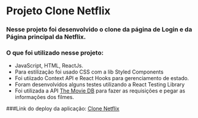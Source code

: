 <h1>Projeto Clone Netflix</h1>

###  Nesse projeto foi desenvolvido o clone da página de Login e da Página principal da Netflix.
### O que foi utilizado nesse projeto:
* JavaScript, HTML, ReactJs.
* Para estilização foi usado CSS com a lib Styled Components
* Foi utiizado Context API e React Hooks para gerenciamento de estado.
* Foram desenvolvidos alguns testes utilizando a React Testing Library
* Foi utilizada a API <a href="https://www.themoviedb.org/documentation/api?language=pt-BR" target=_blank>The Movie DB</a> para fazer as requisições e pegar as informações dos filmes.

###Link do deploy da aplicação: <a href="https://victor160997.github.io/clone-netflix/" target=_blank>Clone Netflix</a>

